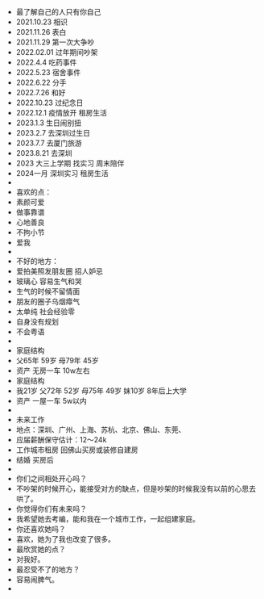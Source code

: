 - 最了解自己的人只有你自己
- 2021.10.23 相识
- 2021.11.26 表白
- 2021.11.29 第一次大争吵
- 2022.02.01 过年期间吵架
- 2022.4.4 吃药事件
- 2022.5.23 宿舍事件
- 2022.6.22 分手
- 2022.7.26 和好
- 2022.10.23 过纪念日
- 2022.12.1 疫情放开 租房生活
- 2023.1.3 生日闹别扭
- 2023.2.7 去深圳过生日
- 2023.7.7 去厦门旅游
- 2023.8.21 去深圳
- 2023 大三上学期 找实习 周末陪伴
- 2024一月 深圳实习 租房生活
-
- 喜欢的点：
- 素颜可爱
- 做事靠谱
- 心地善良
- 不拘小节
- 爱我
-
- 不好的地方：
- 爱拍美照发朋友圈 招人妒忌
- 玻璃心 容易生气和哭
- 生气的时候不留情面
- 朋友的圈子乌烟瘴气
- 太单纯 社会经验零
- 自身没有规划
- 不会粤语
-
- 家庭结构
- 父65年 59岁 母79年 45岁
- 资产 无房一车 10w左右
- 家庭结构
- 我21岁 父72年 52岁 母75年 49岁 妹10岁 8年后上大学
- 资产 一屋一车 5w以内
-
- 未来工作
- 地点：深圳、广州、上海、苏杭、北京、佛山、东莞、
- 应届薪酬保守估计：12～24k
- 工作城市租房 回佛山买房或装修自建房
- 结婚 买房后
-
- 你们之间相处开心吗？
- 不吵架的时候开心，能接受对方的缺点，但是吵架的时候我没有以前的心思去哄了。
- 你觉得你们有未来吗？
- 我希望她去考编，能和我在一个城市工作，一起组建家庭。
- 你还喜欢她吗？
- 喜欢，她为了我也改变了很多。
- 最欣赏她的点？
- 对我好。
- 最忍受不了的地方？
- 容易闹脾气。
-